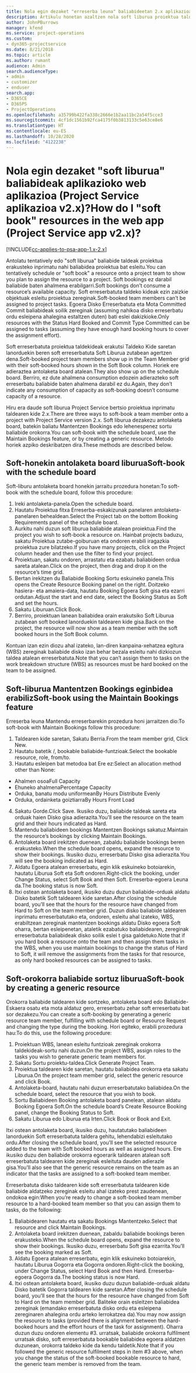 ```yaml
---
title: Nola egin dezaket "erreserba leuna" baliabideetan 2.x aplikazioaren bertsioan?
description: Artikulu honetan azaltzen nola soft liburua proiektua taldekideak Project Service batekin.
author: JohnPBurrows
manager: kfend
ms.service: project-operations
ms.custom:
- dyn365-projectservice
ms.date: 8/21/2018
ms.topic: article
ms.author: rumant
audience: Admin
search.audienceType:
- admin
- customizer
- enduser
search.app:
- D365CE
- D365PS
- ProjectOperations
ms.openlocfilehash: a35799b422fa338c2666e1b2aa11bc2a54f5cce3
ms.sourcegitcommit: 4cf1dc1561b92fca4175f0b3813133c5e63ce8e6
ms.translationtype: HT
ms.contentlocale: eu-ES
ms.lasthandoff: 10/28/2020
ms.locfileid: "4122238"
---
```

# <a name="how-do-i-soft-book-resources-in-the-web-app-project-service-app-v2x"></a><span data-ttu-id="807f0-103">Nola egin dezaket "soft liburua" baliabideak aplikazioko web aplikazioa (Project Service aplikazioa v2.x)?</span><span class="sxs-lookup"><span data-stu-id="807f0-103">How do I "soft book" resources in the web app (Project Service app v2.x)?</span></span>

[!INCLUDE[cc-applies-to-psa-app-1.x-2.x](../includes/cc-applies-to-psa-app-1x-2x.md)]

<span data-ttu-id="807f0-104">Antolatu tentatively edo "soft liburua" baliabide taldeak proiektua erakusteko inprimatu nahi baliabidea proiektua bat esleitu.</span><span class="sxs-lookup"><span data-stu-id="807f0-104">You can tentatively schedule or "soft book" a resource onto a project team to show you plan to assign the resource to a project.</span></span> <span data-ttu-id="807f0-105">Soft bookings ez darabil baliabide baten ahalmena erabilgarri.</span><span class="sxs-lookup"><span data-stu-id="807f0-105">Soft bookings don’t consume a resource’s available capacity.</span></span> <span data-ttu-id="807f0-106">Soft erreserbatuta taldeko kideak ezin zaizkie objektuak esleitu proiektua zereginak.</span><span class="sxs-lookup"><span data-stu-id="807f0-106">Soft-booked team members can’t be assigned to project tasks.</span></span> <span data-ttu-id="807f0-107">Egoera Disko Erreserbatuta eta Mota Committed Commit baliabideak soilik zereginak (assuming nahikoa disko erreserbatu ordu esleipena ahalegina estaltzen duten) bati eslei dakizkioke.</span><span class="sxs-lookup"><span data-stu-id="807f0-107">Only resources with the Status Hard Booked and Commit Type Committed can be assigned to tasks (assuming they have enough hard booking hours to cover the assignment effort).</span></span>

<span data-ttu-id="807f0-108">Soft erreserbatuta proiektua taldekideak erakutsi Taldeko Kide saretan lanorduekin beren soft erreserbatuta Soft Liburua zutabean agertzen dena.</span><span class="sxs-lookup"><span data-stu-id="807f0-108">Soft-booked project team members show up in the Team Member grid with their soft-booked hours shown in the Soft Book column.</span></span> <span data-ttu-id="807f0-109">Horiek ere adieraztea antolaketa board atalean.</span><span class="sxs-lookup"><span data-stu-id="807f0-109">They also show up on the schedule board.</span></span> <span data-ttu-id="807f0-110">Berriro, ez dute ahalmena consumption edozein adierazteko soft erreserbatu baliabide baten ahalmena darabil ez du.</span><span class="sxs-lookup"><span data-stu-id="807f0-110">Again, they don’t indicate any consumption of capacity as soft-booking doesn’t consume capacity of a resource.</span></span>

<span data-ttu-id="807f0-111">Hiru era daude soft liburua Project Service bertsio proiektua inprimatu taldearen kide 2.x.</span><span class="sxs-lookup"><span data-stu-id="807f0-111">There are three ways to soft-book a team member onto a project with Project Service version 2.x.</span></span> <span data-ttu-id="807f0-112">Soft liburua dezakezu antolaketa board, batekin baliatu Mantentzen Bookings edo lehenespenez sortu baliabide orokorra.</span><span class="sxs-lookup"><span data-stu-id="807f0-112">You can soft-book with the schedule board, use the Maintain Bookings feature, or by creating a generic resource.</span></span> <span data-ttu-id="807f0-113">Metodo horiek azpiko deskribatzen dira.</span><span class="sxs-lookup"><span data-stu-id="807f0-113">These methods are described below.</span></span>

## <a name="soft-book-with-the-schedule-board"></a><span data-ttu-id="807f0-114">Soft-honekin antolaketa board liburua</span><span class="sxs-lookup"><span data-stu-id="807f0-114">Soft-book with the schedule board</span></span>

<span data-ttu-id="807f0-115">Soft-liburu antolaketa board honekin jarraitu prozedura honetan:</span><span class="sxs-lookup"><span data-stu-id="807f0-115">To soft-book with the schedule board, follow this procedure:</span></span> 
1. <span data-ttu-id="807f0-116">Ireki antolaketa-panela.</span><span class="sxs-lookup"><span data-stu-id="807f0-116">Open the schedule board.</span></span>
2. <span data-ttu-id="807f0-117">Hautatu Proiektua fitxa Erreserba-eskakizunak panelaren antolaketa-panelaren behealdean.</span><span class="sxs-lookup"><span data-stu-id="807f0-117">Select the Project tab on the bottom Booking Requirements panel of the schedule board.</span></span>
3. <span data-ttu-id="807f0-118">Aurkitu nahi duzun soft liburua baliabide atalean proiektua.</span><span class="sxs-lookup"><span data-stu-id="807f0-118">Find the project you wish to soft-book a resource on.</span></span> <span data-ttu-id="807f0-119">Hainbat projects baduzu, sakatu Proiektua zutabe-goiburuan eta ondoren erabili iragazkia proiektua zure bilatzeko.</span><span class="sxs-lookup"><span data-stu-id="807f0-119">If you have many projects, click on the Project column header and then use the filter to find your project.</span></span>
4. <span data-ttu-id="807f0-120">Proiektuan, sakatu ondoren, arrastatu eta ezabatu baliabideen ordua sareta atalean.</span><span class="sxs-lookup"><span data-stu-id="807f0-120">Click on the project, then drag and drop it on the resource’s time grid.</span></span>
5. <span data-ttu-id="807f0-121">Bertan irekitzen du Baliabide Booking Sortu eskuineko panela.</span><span class="sxs-lookup"><span data-stu-id="807f0-121">This opens the Create Resource Booking panel on the right.</span></span> <span data-ttu-id="807f0-122">Doitzeko hasiera- eta amaiera-data, hautatu Booking Egoera Soft gisa eta ezarri ordutan.</span><span class="sxs-lookup"><span data-stu-id="807f0-122">Adjust the start and end date, select the Booking Status as Soft and set the hours.</span></span> 
6. <span data-ttu-id="807f0-123">Sakatu Liburuan.</span><span class="sxs-lookup"><span data-stu-id="807f0-123">Click Book.</span></span>
7. <span data-ttu-id="807f0-124">Berriro, proiektuan lanean baliabidea orain erakutsiko Soft Liburua zutabean soft booked lanorduekin taldearen kide gisa.</span><span class="sxs-lookup"><span data-stu-id="807f0-124">Back on the project, the resource will now show as a team member with the soft booked hours in the Soft Book column.</span></span>

<span data-ttu-id="807f0-125">Kontuan izan ezin diozu ahal izateko, lan-diren kanpaina-xehatzea egitura (WBS) zereginak baliabide disko izan behar bezala esleitu nahi dizkiozun taldea atalean erreserbatuta.</span><span class="sxs-lookup"><span data-stu-id="807f0-125">Note that you can’t assign them to tasks on the work breakdown structure (WBS) as resources must be hard booked on the team to be assigned.</span></span>

## <a name="soft-book-using-the-maintain-bookings-feature"></a><span data-ttu-id="807f0-126">Soft-liburua Mantentzen Bookings eginbidea erabiliz</span><span class="sxs-lookup"><span data-stu-id="807f0-126">Soft-book using the Maintain Bookings feature</span></span>

<span data-ttu-id="807f0-127">Erreserba leuna Mantendu erreserbarekin prozedura honi jarraitzen dio:</span><span class="sxs-lookup"><span data-stu-id="807f0-127">To soft-book with Maintain Bookings follow this procedure:</span></span>
1. <span data-ttu-id="807f0-128">Taldearen kide saretan, Sakatu Berria.</span><span class="sxs-lookup"><span data-stu-id="807f0-128">From the team member grid, Click New.</span></span>
2. <span data-ttu-id="807f0-129">Hautatu batetik /, bookable baliabide-funtzioak.</span><span class="sxs-lookup"><span data-stu-id="807f0-129">Select the bookable resource, role, from/to.</span></span>
3. <span data-ttu-id="807f0-130">Hautatu esleipen bat metodoa bat Ere ez:</span><span class="sxs-lookup"><span data-stu-id="807f0-130">Select an allocation method other than None:</span></span>
- <span data-ttu-id="807f0-131">Ahalmen osoa</span><span class="sxs-lookup"><span data-stu-id="807f0-131">Full Capacity</span></span>
- <span data-ttu-id="807f0-132">Ehuneko ahalmena</span><span class="sxs-lookup"><span data-stu-id="807f0-132">Percentage Capacity</span></span>
- <span data-ttu-id="807f0-133">Orduka, banatu modu uniformean</span><span class="sxs-lookup"><span data-stu-id="807f0-133">By Hours Distribute Evenly</span></span>
- <span data-ttu-id="807f0-134">Orduka, ordainketa goiztiarra</span><span class="sxs-lookup"><span data-stu-id="807f0-134">By Hours Front Load</span></span>
4. <span data-ttu-id="807f0-135">Sakatu Gorde.</span><span class="sxs-lookup"><span data-stu-id="807f0-135">Click Save.</span></span> <span data-ttu-id="807f0-136">Ikusiko duzu, baliabide taldeak sareta eta orduak haien Disko gisa adierazita.</span><span class="sxs-lookup"><span data-stu-id="807f0-136">You’ll see the resource on the team grid and their hours indicated as Hard.</span></span>
5. <span data-ttu-id="807f0-137">Mantendu baliabideen bookings Mantentzen Bookings sakatuz.</span><span class="sxs-lookup"><span data-stu-id="807f0-137">Maintain the resource’s bookings by clicking Maintain Bookings.</span></span>
6. <span data-ttu-id="807f0-138">Antolaketa board irekitzen duenean, zabaldu baliabide bookings beren erakusteko.</span><span class="sxs-lookup"><span data-stu-id="807f0-138">When the schedule board opens, expand the resource to show their bookings.</span></span> <span data-ttu-id="807f0-139">Ikusiko duzu, erreserbatu Disko gisa adierazita.</span><span class="sxs-lookup"><span data-stu-id="807f0-139">You will see the booking indicated as Hard.</span></span>
7. <span data-ttu-id="807f0-140">Aldatu Egoera atalean erreserbatu, egin klik eskuineko botoiarekin, hautatu Liburua Soft eta Soft ondoren.</span><span class="sxs-lookup"><span data-stu-id="807f0-140">Right-click the booking, under Change Status, select Soft Book and then Soft.</span></span> <span data-ttu-id="807f0-141">Erreserba-egoera Leuna da.</span><span class="sxs-lookup"><span data-stu-id="807f0-141">The booking status is now Soft.</span></span>
8. <span data-ttu-id="807f0-142">Itxi ostean antolaketa board, ikusiko duzu duzun baliabide-orduak aldatu Disko batetik Soft taldearen kide saretan.</span><span class="sxs-lookup"><span data-stu-id="807f0-142">After closing the schedule board, you’ll see that the hours for the resource have changed from Hard to Soft on the team member grid.</span></span>
<span data-ttu-id="807f0-143">Duzun disko baliabide taldearen inprimatu erreserbatutako eta, ondoren, esleitu ahal izateko, WBS, erabiltzean zereginak mantentzen bookings aldatu Disko egoera Soft oharra, bertan esleipenetan, ataletik ezabatuko baliabidearen, zereginak erreserbatuta baliabideak disko soilik eslei t gisa galdetuko.</span><span class="sxs-lookup"><span data-stu-id="807f0-143">Note that if you hard book a resource onto the team and then assign them tasks in the WBS, when you use maintain bookings to change the status of Hard to Soft, it will remove the assignments from the tasks for that resource, as only hard booked resources can be assigned to tasks.</span></span>

## <a name="soft-book-by-creating-a-generic-resource"></a><span data-ttu-id="807f0-144">Soft-orokorra baliabide sortuz liburua</span><span class="sxs-lookup"><span data-stu-id="807f0-144">Soft-book by creating a generic resource</span></span>

<span data-ttu-id="807f0-145">Orokorra baliabide taldearen kide sortzeko, antolaketa board edo Baliabide-Eskaera osatu eta mota aldatuz gero, erreserbatu zehar soft erreserbatu bat sor dezakezu.</span><span class="sxs-lookup"><span data-stu-id="807f0-145">You can create a soft-booking by generating a generic resource team member, fulfilling with schedule board or Resource Request and changing the type during the booking.</span></span>
<span data-ttu-id="807f0-146">Hori egiteko, erabili prozedura hau:</span><span class="sxs-lookup"><span data-stu-id="807f0-146">To do this, use the following procedure:</span></span>

1. <span data-ttu-id="807f0-147">Proiektuan WBS, lanean esleitu funtzioak zereginak orokorra taldekideak-sortu nahi duzun.</span><span class="sxs-lookup"><span data-stu-id="807f0-147">On the project WBS, assign roles to the tasks you wish to generate generic team members for.</span></span>
2. <span data-ttu-id="807f0-148">Sakatu Sortu proiektu-taldea.</span><span class="sxs-lookup"><span data-stu-id="807f0-148">Click Generate Project Team.</span></span>
3. <span data-ttu-id="807f0-149">Proiektua taldearen kide saretan, hautatu baliabidea orokorra eta sakatu Liburua.</span><span class="sxs-lookup"><span data-stu-id="807f0-149">On the project team member grid, select the generic resource and click Book.</span></span>
4. <span data-ttu-id="807f0-150">Antolaketa-board, hautatu nahi duzun erreserbatutako baliabidea.</span><span class="sxs-lookup"><span data-stu-id="807f0-150">On the schedule board, select the resource that you wish to book.</span></span>
5. <span data-ttu-id="807f0-151">Sortu Baliabideen Booking antolaketa board panelean, atalean aldatu Booking Egoera Soft.</span><span class="sxs-lookup"><span data-stu-id="807f0-151">On the schedule board’s Create Resource Booking panel, change the Booking Status to Soft.</span></span>
6. <span data-ttu-id="807f0-152">Sakatu Liburua edo Liburua eta Irten.</span><span class="sxs-lookup"><span data-stu-id="807f0-152">Click Book or Book and Exit.</span></span>

<span data-ttu-id="807f0-153">Itxi ostean antolaketa board, ikusiko duzu, hautatutako baliabideen lanorduekin Soft erreserbatuta taldera gehitu, lehendabizi esleitutako ordu.</span><span class="sxs-lookup"><span data-stu-id="807f0-153">After closing the schedule board, you’ll see the selected resource added to the team with Soft booked hours as well as assigned hours.</span></span> <span data-ttu-id="807f0-154">Ere ikusiko duzu den baliabide orokorra egoerarik taldearen atalean soft erreserbatuta taldearen kide zereginak esleituta dauden adierazle gisa.</span><span class="sxs-lookup"><span data-stu-id="807f0-154">You’ll also see that the generic resource remains on the team as an indicator that the tasks are assigned to a soft-booked team member.</span></span>

<span data-ttu-id="807f0-155">Erreserbatuta disko taldearen kide soft erreserbatuta taldearen kide baliabide aldatzeko zereginak esleitu ahal izateko prest zaudenean, ondokoa egin:</span><span class="sxs-lookup"><span data-stu-id="807f0-155">When you’re ready to change a soft-booked team member resource to a hard-booked team member so that you can assign them to tasks, do the following:</span></span>

1. <span data-ttu-id="807f0-156">Baliabidearen hautatu eta sakatu Bookings Mantentzeko.</span><span class="sxs-lookup"><span data-stu-id="807f0-156">Select that resource and click Maintain Bookings.</span></span>
2. <span data-ttu-id="807f0-157">Antolaketa board irekitzen duenean, zabaldu baliabide bookings beren erakusteko.</span><span class="sxs-lookup"><span data-stu-id="807f0-157">When the schedule board opens, expand the resource to show their bookings.</span></span> <span data-ttu-id="807f0-158">Ikusiko duzu, erreserbatu Soft gisa ezarrita.</span><span class="sxs-lookup"><span data-stu-id="807f0-158">You’ll see the booking marked as Soft.</span></span>
3. <span data-ttu-id="807f0-159">Aldatu Egoera atalean erreserbatu, egin klik eskuineko botoiarekin, hautatu Liburua Gogorra eta Gogorra ondoren.</span><span class="sxs-lookup"><span data-stu-id="807f0-159">Right-click the booking, under Change Status, select Hard Book and then Hard.</span></span> <span data-ttu-id="807f0-160">Erreserba-egoera Gogorra da.</span><span class="sxs-lookup"><span data-stu-id="807f0-160">The booking status is now Hard.</span></span>
4. <span data-ttu-id="807f0-161">Itxi ostean antolaketa board, ikusiko duzu duzun baliabide-orduak aldatu Disko batetik Gogorra taldearen kide saretan.</span><span class="sxs-lookup"><span data-stu-id="807f0-161">After closing the schedule board, you’ll see that the hours for the resource have changed from Soft to Hard on the team member grid.</span></span> <span data-ttu-id="807f0-162">Baliteke orain esleitzen baliabidea zereginak (emandako erreserbatuta disko ordu eta esleipena zereginaren ahalegina ordu arteko lerrokatzea da).</span><span class="sxs-lookup"><span data-stu-id="807f0-162">You may now assign the resource to tasks (provided there is alignment between the hard-booked hours and the effort hours of the task for assignment).</span></span> <span data-ttu-id="807f0-163">Oharra duzun duzu ondoren elementu #3. urratsak, baliabide orokorra fulfilment urratsak disko, soft erreserbatuta bookable baliabidea egoera aldatzen duzunean, orokorra taldeko kide da kendu taldetik.</span><span class="sxs-lookup"><span data-stu-id="807f0-163">Note that if you followed the generic resource fulfilment steps in item #3 above, when you change the status of the soft-booked bookable resource to hard, the generic team member is removed from the team.</span></span>
